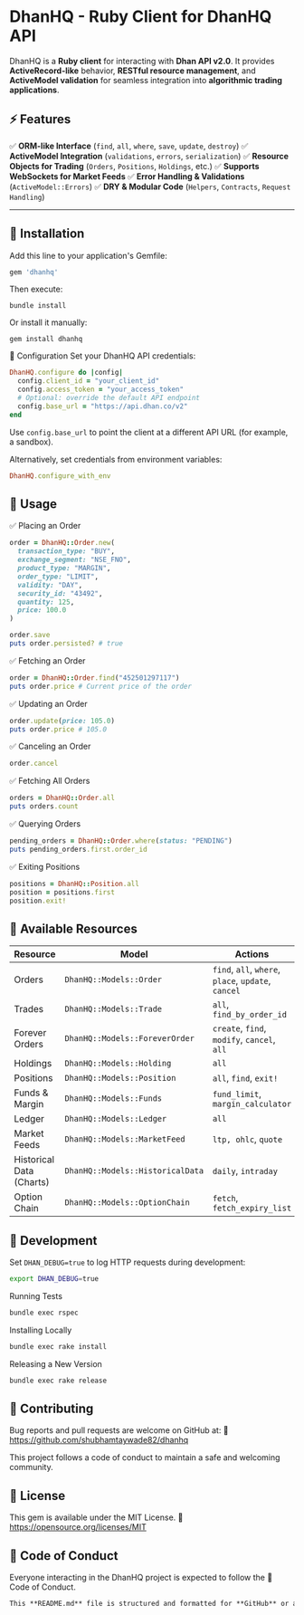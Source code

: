 # DhanHQ - Ruby Client for DhanHQ API

DhanHQ is a **Ruby client** for interacting with **Dhan API v2.0**. It provides **ActiveRecord-like** behavior, **RESTful resource management**, and **ActiveModel validation** for seamless integration into **algorithmic trading applications**.

## ⚡ Features

✅ **ORM-like Interface** (`find`, `all`, `where`, `save`, `update`, `destroy`)
✅ **ActiveModel Integration** (`validations`, `errors`, `serialization`)
✅ **Resource Objects for Trading** (`Orders`, `Positions`, `Holdings`, etc.)
✅ **Supports WebSockets for Market Feeds**
✅ **Error Handling & Validations** (`ActiveModel::Errors`)
✅ **DRY & Modular Code** (`Helpers`, `Contracts`, `Request Handling`)

---

## 📌 Installation

Add this line to your application's Gemfile:

```bash
gem 'dhanhq'
```

Then execute:

```
bundle install
```

Or install it manually:

```
gem install dhanhq
```

🔹 Configuration
Set your DhanHQ API credentials:

```ruby
DhanHQ.configure do |config|
  config.client_id = "your_client_id"
  config.access_token = "your_access_token"
  # Optional: override the default API endpoint
  config.base_url = "https://api.dhan.co/v2"
end
```

Use `config.base_url` to point the client at a different API URL (for example, a sandbox).

Alternatively, set credentials from environment variables:

```ruby
DhanHQ.configure_with_env
```

## 🚀 Usage

✅ Placing an Order

```ruby
order = DhanHQ::Order.new(
  transaction_type: "BUY",
  exchange_segment: "NSE_FNO",
  product_type: "MARGIN",
  order_type: "LIMIT",
  validity: "DAY",
  security_id: "43492",
  quantity: 125,
  price: 100.0
)

order.save
puts order.persisted? # true
```

✅ Fetching an Order

```ruby
order = DhanHQ::Order.find("452501297117")
puts order.price # Current price of the order
```

✅ Updating an Order

```ruby
order.update(price: 105.0)
puts order.price # 105.0
```

✅ Canceling an Order

```ruby
order.cancel
```

✅ Fetching All Orders

```ruby
orders = DhanHQ::Order.all
puts orders.count
```

✅ Querying Orders

```ruby
pending_orders = DhanHQ::Order.where(status: "PENDING")
puts pending_orders.first.order_id
```

✅ Exiting Positions

```ruby
positions = DhanHQ::Position.all
position = positions.first
position.exit!
```

## 🔹 Available Resources

| Resource                 | Model                            | Actions                                             |
| ------------------------ | -------------------------------- | --------------------------------------------------- |
| Orders                   | `DhanHQ::Models::Order`          | `find`, `all`, `where`, `place`, `update`, `cancel` |
| Trades                   | `DhanHQ::Models::Trade`          | `all`, `find_by_order_id`                           |
| Forever Orders           | `DhanHQ::Models::ForeverOrder`   | `create`, `find`, `modify`, `cancel`, `all`         |
| Holdings                 | `DhanHQ::Models::Holding`        | `all`                                               |
| Positions                | `DhanHQ::Models::Position`       | `all`, `find`, `exit!`                              |
| Funds & Margin           | `DhanHQ::Models::Funds`          | `fund_limit`, `margin_calculator`                   |
| Ledger                   | `DhanHQ::Models::Ledger`         | `all`                                               |
| Market Feeds             | `DhanHQ::Models::MarketFeed`     | `ltp, ohlc`, `quote`                                |
| Historical Data (Charts) | `DhanHQ::Models::HistoricalData` | `daily`, `intraday`                                 |
| Option Chain             | `DhanHQ::Models::OptionChain`    | `fetch`, `fetch_expiry_list`                        |

## 📌 Development

Set `DHAN_DEBUG=true` to log HTTP requests during development:

```bash
export DHAN_DEBUG=true
```

Running Tests

```bash
bundle exec rspec
```

Installing Locally

```bash
bundle exec rake install
```

Releasing a New Version

```bash
bundle exec rake release
```

## 📌 Contributing

Bug reports and pull requests are welcome on GitHub at:
🔗 <https://github.com/shubhamtaywade82/dhanhq>

This project follows a code of conduct to maintain a safe and welcoming community.

## 📌 License

This gem is available under the MIT License.
🔗 <https://opensource.org/licenses/MIT>

## 📌 Code of Conduct

Everyone interacting in the DhanHQ project is expected to follow the
🔗 Code of Conduct.

```markdown
This **README.md** file is structured and formatted for **GitHub** or any **Markdown-compatible** documentation system. 🚀
```
